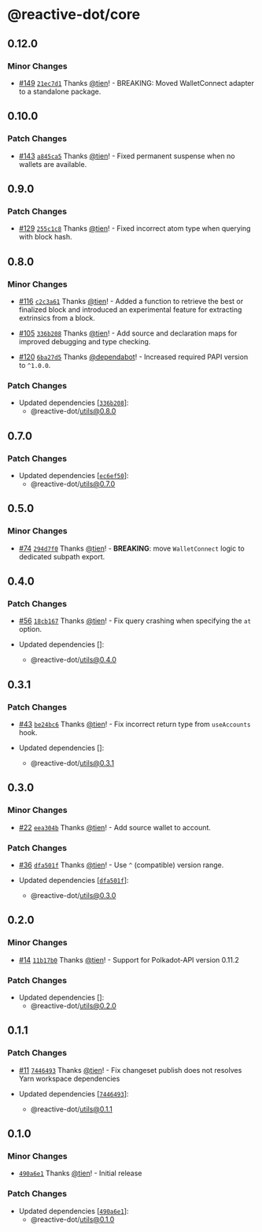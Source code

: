 # @reactive-dot/core

## 0.12.0

### Minor Changes

- [#149](https://github.com/tien/reactive-dot/pull/149) [`21ec7d1`](https://github.com/tien/reactive-dot/commit/21ec7d14185ac02c4f48e365db2932eae324aec8) Thanks [@tien](https://github.com/tien)! - BREAKING: Moved WalletConnect adapter to a standalone package.

## 0.10.0

### Patch Changes

- [#143](https://github.com/tien/reactive-dot/pull/143) [`a845ca5`](https://github.com/tien/reactive-dot/commit/a845ca5646e62f205db0949474376916e93093e9) Thanks [@tien](https://github.com/tien)! - Fixed permanent suspense when no wallets are available.

## 0.9.0

### Patch Changes

- [#129](https://github.com/tien/reactive-dot/pull/129) [`255c1c8`](https://github.com/tien/reactive-dot/commit/255c1c8d3dd7ce39977dbd02535234b38033aa77) Thanks [@tien](https://github.com/tien)! - Fixed incorrect atom type when querying with block hash.

## 0.8.0

### Minor Changes

- [#116](https://github.com/tien/reactive-dot/pull/116) [`c2c3a61`](https://github.com/tien/reactive-dot/commit/c2c3a617d54cc1db9ed4bfec276d46044e8100db) Thanks [@tien](https://github.com/tien)! - Added a function to retrieve the best or finalized block and introduced an experimental feature for extracting extrinsics from a block.

- [#105](https://github.com/tien/reactive-dot/pull/105) [`336b208`](https://github.com/tien/reactive-dot/commit/336b208627776e85f9173bcc36e1a86e6d389299) Thanks [@tien](https://github.com/tien)! - Add source and declaration maps for improved debugging and type checking.

- [#120](https://github.com/tien/reactive-dot/pull/120) [`6ba27d5`](https://github.com/tien/reactive-dot/commit/6ba27d5641ca82d1f65fba7c4a9b4938627f0911) Thanks [@dependabot](https://github.com/apps/dependabot)! - Increased required PAPI version to `^1.0.0`.

### Patch Changes

- Updated dependencies [[`336b208`](https://github.com/tien/reactive-dot/commit/336b208627776e85f9173bcc36e1a86e6d389299)]:
  - @reactive-dot/utils@0.8.0

## 0.7.0

### Patch Changes

- Updated dependencies [[`ec6ef50`](https://github.com/tien/reactive-dot/commit/ec6ef50184fbb854026c16b1455dd09da4178272)]:
  - @reactive-dot/utils@0.7.0

## 0.5.0

### Minor Changes

- [#74](https://github.com/tien/reactive-dot/pull/74) [`294d7f0`](https://github.com/tien/reactive-dot/commit/294d7f07b4e622eac94c55c43c400d8eae34ad01) Thanks [@tien](https://github.com/tien)! - **BREAKING**: move `WalletConnect` logic to dedicated subpath export.

## 0.4.0

### Patch Changes

- [#56](https://github.com/tien/reactive-dot/pull/56) [`18cb167`](https://github.com/tien/reactive-dot/commit/18cb167af54c57aa3d6af999e621618d10bbaac5) Thanks [@tien](https://github.com/tien)! - Fix query crashing when specifying the `at` option.

- Updated dependencies []:
  - @reactive-dot/utils@0.4.0

## 0.3.1

### Patch Changes

- [#43](https://github.com/tien/reactive-dot/pull/43) [`be24bc6`](https://github.com/tien/reactive-dot/commit/be24bc60c87fc4e35c68aa9412cdb225d4c9b895) Thanks [@tien](https://github.com/tien)! - Fix incorrect return type from `useAccounts` hook.

- Updated dependencies []:
  - @reactive-dot/utils@0.3.1

## 0.3.0

### Minor Changes

- [#22](https://github.com/tien/reactive-dot/pull/22) [`eea304b`](https://github.com/tien/reactive-dot/commit/eea304b1fd1ddaa31691f01cbc4e03d998bb4fdf) Thanks [@tien](https://github.com/tien)! - Add source wallet to account.

### Patch Changes

- [#36](https://github.com/tien/reactive-dot/pull/36) [`dfa501f`](https://github.com/tien/reactive-dot/commit/dfa501f0d6e26fc010f50ca5b67ec8f0675f9c9a) Thanks [@tien](https://github.com/tien)! - Use `^` (compatible) version range.

- Updated dependencies [[`dfa501f`](https://github.com/tien/reactive-dot/commit/dfa501f0d6e26fc010f50ca5b67ec8f0675f9c9a)]:
  - @reactive-dot/utils@0.3.0

## 0.2.0

### Minor Changes

- [#14](https://github.com/tien/reactive-dot/pull/14) [`11b17b0`](https://github.com/tien/reactive-dot/commit/11b17b0b7819f44ebca5c08ba2e11d36dde5f8f7) Thanks [@tien](https://github.com/tien)! - Support for Polkadot-API version 0.11.2

### Patch Changes

- Updated dependencies []:
  - @reactive-dot/utils@0.2.0

## 0.1.1

### Patch Changes

- [#11](https://github.com/tien/reactive-dot/pull/11) [`7446493`](https://github.com/tien/reactive-dot/commit/7446493ddae1e4bc9a216736c0fd5273530f2bce) Thanks [@tien](https://github.com/tien)! - Fix changeset publish does not resolves Yarn workspace dependencies

- Updated dependencies [[`7446493`](https://github.com/tien/reactive-dot/commit/7446493ddae1e4bc9a216736c0fd5273530f2bce)]:
  - @reactive-dot/utils@0.1.1

## 0.1.0

### Minor Changes

- [`490a6e1`](https://github.com/tien/reactive-dot/commit/490a6e16be5031ddca2d9eecb184aa14f1cbd508) Thanks [@tien](https://github.com/tien)! - Initial release

### Patch Changes

- Updated dependencies [[`490a6e1`](https://github.com/tien/reactive-dot/commit/490a6e16be5031ddca2d9eecb184aa14f1cbd508)]:
  - @reactive-dot/utils@0.1.0
